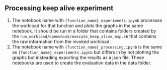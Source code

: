 ## Processing keep alive experiment

1. The notebook name with `{function_name}_experiments.ipynb` processes the workload for that function and plots the graphs in the same notebook. It should be run in a folder that contains folders created by the `run_workload/openwhisk/execute_keep_alive_exp.sh` that contains the raw information from the invoked workload.
2. The notebook name with `{function_name}_processing.ipynb` is the same as `{function_name}_experiments.ipynb` but differs in by not plotting the graphs but insteading exporting the results as a json file. These notebooks are used to create the evaluation data in the data folder.
